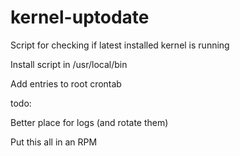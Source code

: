 # kernel-uptodate
Script for checking if latest installed kernel is running

Install script in /usr/local/bin

Add entries to root crontab


todo:

Better place for logs (and rotate them)

Put this all in an RPM
